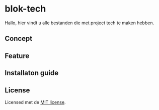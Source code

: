 # blok-tech
Hallo, hier vindt u alle bestanden die met project tech te maken hebben.

## Concept


## Feature


## Installaton guide


## License
Licensed met de <a href="">MIT license</a>. 